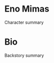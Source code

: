 <!-- TITLE: Eno -->
<!-- SUBTITLE: A quick summary of Eno -->

# Eno Mimas
Character summary
# Bio
Backstory summary
